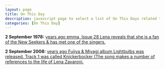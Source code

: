 ```yaml
---
layout: page
title: On This Day
description: javascript page to select a list of On This Days related to Lena Zavaroni.
categories: [On This Day]
---
```


**2 September 1978:**
[<span id="age1"></span> years ago emma, Issue 28 Lena reveals that she is a fan of the New Seekers & has met one of the singers.](/comics/emma/1978/09/02/emma.html)

**2 September 2008:**
[<span id="age2"></span> years ago Fujiya & Miyagi album Lightbulbs was released. Track 1 was called Knickerbocker (The song makes a number of references to the life of Lena Zavaroni.](/discography/tribute%20songs/2008/09/02/fujiya-and-miyagi-knickerbocker.html)

<!-- Script for calculating number of years ago -->
<script>
var dob = '19780902';
var year = Number(dob.substr(0, 4));
var month = Number(dob.substr(4, 2)) - 1;
var day = Number(dob.substr(6, 2));
var today = new Date();
var age1 = today.getFullYear() - year;
if (today.getMonth() < month || (today.getMonth() == month && today.getDate() < day)) {
age1--;
}
document.getElementById("age1").innerHTML=age1;

var dob = '20080902';
var year = Number(dob.substr(0, 4));
var month = Number(dob.substr(4, 2)) - 1;
var day = Number(dob.substr(6, 2));
var today = new Date();
var age2 = today.getFullYear() - year;
if (today.getMonth() < month || (today.getMonth() == month && today.getDate() < day)) {
age2--;
}
document.getElementById("age2").innerHTML=age2;
</script>
